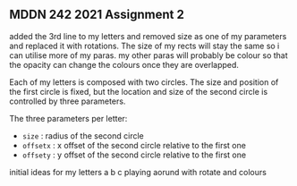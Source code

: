 ## MDDN 242 2021 Assignment 2

added the 3rd line to my letters and removed size as one of my parameters and replaced it with rotations. The size of my rects will stay the same so i can utilise more of my paras. my other paras will probably be colour so that the opacity can change the colours once they are overlapped.

Each of my letters is composed with two circles. The size and position of the first circle is fixed, but the location and size of the second circle is controlled by three parameters.

The three parameters per letter:
  * `size` : radius of the second circle
  * `offsetx` : x offset of the second circle relative to the first one
  * `offsety` : y offset of the second circle relative to the first one

initial ideas for my letters a b c playing aorund with rotate and colours 

